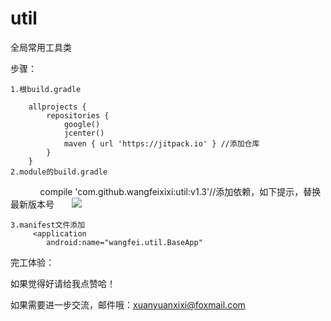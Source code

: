 # util
全局常用工具类

步骤：

    1.根build.gradle

        allprojects {
            repositories {
                google()
                jcenter()
                maven { url 'https://jitpack.io' } //添加仓库
            }
        }
    2.module的build.gradle

             compile 'com.github.wangfeixixi:util:v1.3'//添加依赖，如下提示，替换最新版本号
       
   [![](https://jitpack.io/v/wangfeixixi/util.svg)](https://jitpack.io/#wangfeixixi/util)
        
        
    3.manifest文件添加
         <application
            android:name="wangfei.util.BaseApp"        
    
完工体验：

如果觉得好请给我点赞哈！

如果需要进一步交流，邮件哦：xuanyuanxixi@foxmail.com


